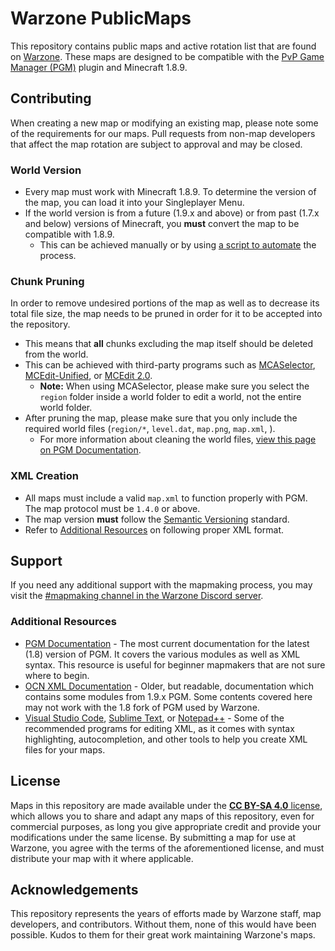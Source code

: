 # Warzone PublicMaps

This repository contains public maps and active rotation list that are found on [Warzone](https://warz.one). These maps are designed to be compatible with the [PvP Game Manager (PGM)](https://github.com/PGMDev/PGM) plugin and Minecraft 1.8.9.

## Contributing
When creating a new map or modifying an existing map, please note some of the requirements for our maps. Pull requests from non-map developers that affect the map rotation are subject to approval and may be closed.

### World Version
* Every map must work with Minecraft 1.8.9. To determine the version of the map, you can load it into your Singleplayer Menu.
* If the world version is from a future (1.9.x and above) or from past (1.7.x and below) versions of Minecraft, you **must** convert the map to be compatible with 1.8.9.
  * This can be achieved manually or by using [a script to automate](https://github.com/mitchts/nbt-converter) the process.

### Chunk Pruning
In order to remove undesired portions of the map as well as to decrease its total file size, the map needs to be pruned in order for it to be accepted into the repository.
* This means that **all** chunks excluding the map itself should be deleted from the world.
* This can be achieved with third-party programs such as [MCASelector](https://github.com/Querz/mcaselector), [MCEdit-Unified](https://github.com/Podshot/MCEdit-Unified), or [MCEdit 2.0](https://github.com/mcedit/mcedit2).
  * **Note:** When using MCASelector, please make sure you select the `region` folder inside a world folder to edit a world, not the entire world folder.
* After pruning the map, please make sure that you only include the required world files (`region/*`, `level.dat`, `map.png`, `map.xml`, ). 
  * For more information about cleaning the world files, [view this page on PGM Documentation](https://pgm.dev/docs/guides/packaging/cleaning-files).

### XML Creation
* All maps must include a valid `map.xml` to function properly with PGM. The map protocol must be `1.4.0` or above.
* The map version **must** follow the [Semantic Versioning](https://semver.org/) standard.
* Refer to [Additional Resources](#additional-resources) on following proper XML format.

## Support
If you need any additional support with the mapmaking process, you may visit the [#mapmaking channel in the Warzone Discord server](https://warz.one/discord).

### Additional Resources
* [PGM Documentation](https://pgm.dev/) - The most current documentation for the latest (1.8) version of PGM. It covers the various modules as well as XML syntax. This resource is useful for beginner mapmakers that are not sure where to begin.
* [OCN XML Documentation](https://docs.oc.tc/) - Older, but readable, documentation which contains some modules from 1.9.x PGM. Some contents covered here may not work with the 1.8 fork of PGM used by Warzone.
* [Visual Studio Code](https://code.visualstudio.com/), [Sublime Text](https://www.sublimetext.com/), or [Notepad++](https://notepad-plus-plus.org/) - Some of the recommended programs for editing XML, as it comes with syntax highlighting, autocompletion, and other tools to help you create XML files for your maps.

## License
Maps in this repository are made available under the [**CC BY-SA 4.0** license](https://creativecommons.org/licenses/by-sa/4.0/), which allows you to share and adapt any maps of this repository, even for commercial purposes, as long you give appropriate credit and provide your modifications under the same license. By submitting a map for use at Warzone, you agree with the terms of the aforementioned license, and must distribute your map with it where applicable.

## Acknowledgements
This repository represents the years of efforts made by Warzone staff, map developers, and contributors. Without them, none of this would have been possible. Kudos to them for their great work maintaining Warzone's maps.

